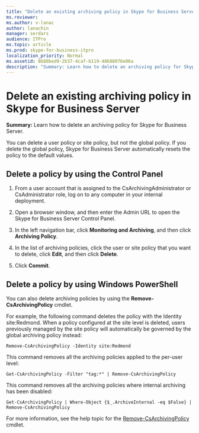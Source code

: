 ```yaml
---
title: "Delete an existing archiving policy in Skype for Business Server"
ms.reviewer: 
ms.author: v-lanac
author: lanachin
manager: serdars
audience: ITPro
ms.topic: article
ms.prod: skype-for-business-itpro
localization_priority: Normal
ms.assetid: 8b88bed9-2b37-4caf-b119-48688076e06a
description: "Summary: Learn how to delete an archiving policy for Skype for Business Server."
---
```


# Delete an existing archiving policy in Skype for Business Server

**Summary:** Learn how to delete an archiving policy for Skype for Business Server.
  
You can delete a user policy or site policy, but not the global policy. If you delete the global policy, Skype for Business Server automatically resets the policy to the default values.
  
## Delete a policy by using the Control Panel

1. From a user account that is assigned to the CsArchivingAdministrator or CsAdministrator role, log on to any computer in your internal deployment. 
    
2. Open a browser window, and then enter the Admin URL to open the Skype for Business Server Control Panel. 
    
3. In the left navigation bar, click **Monitoring and Archiving**, and then click **Archiving Policy**.
    
4. In the list of archiving policies, click the user or site policy that you want to delete, click **Edit**, and then click **Delete**.
    
5. Click **Commit**.
    
## Delete a policy by using Windows PowerShell

You can also delete archiving policies by using the **Remove-CsArchivingPolicy** cmdlet.
  
For example, the following command deletes the policy with the Identity site:Redmond. When a policy configured at the site level is deleted, users previously managed by the site policy will automatically be governed by the global archiving policy instead:
  
```
Remove-CsArchivingPolicy -Identity site:Redmond
```

This command removes all the archiving policies applied to the per-user level:
  
```
Get-CsArchivingPolicy -Filter "tag:*" | Remove-CsArchivingPolicy
```

This command removes all the archiving policies where internal archiving has been disabled:
  
```
Get-CsArchivingPolicy | Where-Object {$_.ArchiveInternal -eq $False} | Remove-CsArchivingPolicy
```

For more information, see the help topic for the [Remove-CsArchivingPolicy](https://docs.microsoft.com/powershell/module/skype/remove-csarchivingpolicy?view=skype-ps) cmdlet.
